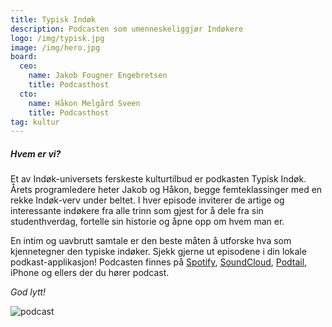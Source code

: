```yaml
---
title: Typisk Indøk
description: Podcasten som umenneskeliggjør Indøkere
logo: /img/typisk.jpg
image: /img/hero.jpg
board:
  ceo:
    name: Jakob Fougner Engebretsen
    title: Podcasthost
  cto:
    name: Håkon Melgård Sveen
    title: Podcasthost
tag: kultur
---
```


##### Hvem er vi?

Et av Indøk-universets ferskeste kulturtilbud er podkasten Typisk Indøk. Årets programledere heter Jakob og Håkon, begge femteklassinger med en rekke Indøk-verv under beltet. I hver episode inviterer de artige og interessante indøkere fra alle trinn som gjest for å dele fra sin studenthverdag, fortelle sin historie og åpne opp om hvem man er.

En intim og uavbrutt samtale er den beste måten å utforske hva som kjennetegner den typiske indøker. Sjekk gjerne ut episodene i din lokale podkast-applikasjon! Podcasten finnes på [Spotify](https://open.spotify.com/show/5DnCQg2jZtaVB9UK3D5OaF?si=EZ70wELySM-HoYSkCgi5Sg), [SoundCloud](https://soundcloud.com/user-624845611), [Podtail](https://podtail.com/en/podcast/typisk-indok-med-line-liset/), iPhone og ellers der du hører podcast.

_God lytt!_

![podcast](/img/typisk.jpg)
